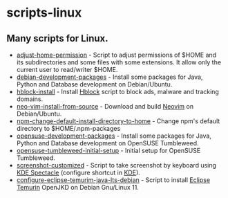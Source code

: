 # scripts-linux

## Many scripts for Linux.

* [adjust-home-permission](https://github.com/ricardocassiano04/scripts-linux/blob/main/adjust-home-permission.sh)  - Script to adjust permissions of $HOME and its subdirectories and some files with some extensions. It allow only the current user to read/writer $HOME.
* [debian-development-packages](https://github.com/ricardocassiano04/scripts-linux/blob/main/debian-development-packages.sh) - Install some packages for Java, Python and Database development on Debian/Ubuntu.
* [hblock-install](https://github.com/ricardocassiano04/scripts-linux/blob/main/hblock-install.sh) - Install [Hblock](https://github.com/hectorm/hblock) script to block ads, malware and tracking domains.
* [neo-vim-install-from-source](https://github.com/ricardocassiano04/scripts-linux/blob/main/neovim-install-from-source.sh) - Download and build [Neovim](https://github.com/neovim/neovim) on Debian/Ubuntu.
* [npm-change-default-install-directory-to-home](https://github.com/ricardocassiano04/scripts-linux/blob/main/npm-change-default-install-directory-to-home.sh) - Change npm's default directory to $HOME/.npm-packages
* [opensuse-development-packages](https://github.com/ricardocassiano04/scripts-linux/blob/main/opensuse-development-packages.sh) - Install some packages for Java, Python and Database development on OpenSUSE Tumbleweed.
* [opensuse-tumbleweed-initial-setup](https://github.com/ricardocassiano04/scripts-linux/blob/main/opensuse-tumbleweed-initial-setup.sh) - Initial setup for OpenSUSE Tumbleweed.
* [screenshot-customized](https://github.com/ricardocassiano04/scripts-linux/blob/main/screenshot-customized.sh) - Script to take screenshot by keyboard using [KDE Spectacle](https://apps.kde.org/pt-br/spectacle/) (configure shortcut in [KDE](https://kde.org/)).
* [configure-eclipse-temurim-java-lts-debian](https://github.com/ricardocassiano04/scripts-linux/blob/main/configure-eclipse-temurim-java-lts-debian.sh) - Script to install [Eclipse Temurin](https://adoptium.net/) OpenJKD on Debian Gnu/Linux 11.